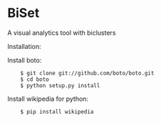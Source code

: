 BiSet
=========

A visual analytics tool with biclusters

Installation:

Install boto:

		$ git clone git://github.com/boto/boto.git
        $ cd boto
        $ python setup.py install

Install wikipedia for python:

		$ pip install wikipedia